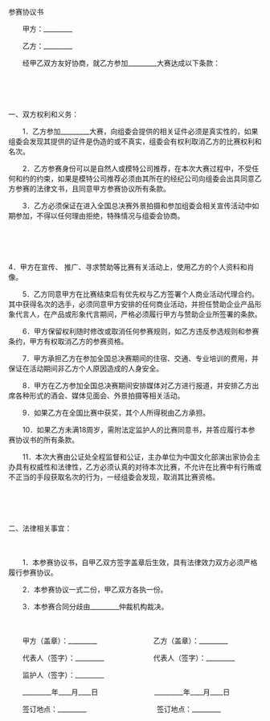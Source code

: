 



参赛协议书



 

　　甲方：_________　　

　　乙方：_________　　

　　经甲乙双方友好协商，就乙方参加_________大赛达成以下条款：

　　

　　


 一、双方权利和义务：



　　1．乙方参加_________大赛，向组委会提供的相关证件必须是真实性的，如果组委会发现其提供的证件是伪造的或不真实，组委会有权利取消乙方的比赛权利和名次。

　　2．乙方参赛身份可以是自然人或模特公司推荐，在本次大赛过程中，不受任何和约的约束，如果是模特公司推荐必须由其所在的经纪公司向组委会出具同意乙方参赛的法律文书，且同意甲方参赛协议所有条款。

　　3．乙方必须保证在进入全国总决赛外景拍摄和参加组委会相关宣传活动中如期参加，不得以任何理由拒绝，特殊情况与组委会协商。

　　

　　

4．甲方在宣传、
推广、寻求赞助等比赛有关活动上，使用乙方的个人资料和肖像。

　　5．乙方同意甲方在比赛结束后有优先权与乙方签署个人商业活动代理合约。其中获得名次的选手，必须同意甲方安排的任何商业活动，并担任赞助企业产品形象代言人，在产品或形象代言期间，严格必须履行甲方与赞助企业所签署的条款。

　　6．甲方保留权利随时修改或取消任何参赛规则，如乙方违反参选规则和参赛条约，甲方有权取消乙方的参赛资格。

　　7．甲方承担乙方在参加全国总决赛期间的住宿、交通、专业培训的费用，并保证在活动期间非乙方个人原因造成的人身安全。

　　8．甲方在乙方参加全国总决赛期间安排媒体对乙方进行报道，并安排乙方出席各种形式的酒会、媒体见面会、外景拍摄等相关活动。

　　9．如果乙方在全国比赛中获奖，其个人所得税由乙方承担。

　　10．如果乙方未满18周岁，需附法定监护人的比赛同意书，并答应履行本参赛协议书的所有条款。

　　11．本次大赛由公证处全程监督和公证，主办单位为中国文化部演出家协会主办具有权威性和法律性，乙方必须认真的对待本次比赛，不允许在比赛中有行贿或不正当的手段获取名次的行为，一经组委会发现，取消其比赛资格。

　　

　　


 二、法律相关事宜：

　　

　　1．本参赛协议书，自甲乙双方签字盖章后生效，具有法律效力双方必须严格履行参赛协议。

　　2．本参赛协议一式二份，甲乙双方各执一份。

　　3．本参赛合同分歧由_________仲裁机构裁决。

　　　　

　　甲方（盖章）：_________　　　　　　　　乙方（盖章）：_________　　

　　代表人（签字）：_________　　　　　　　代表人（签字）：_________　　

　　监护人（签字）：_________　　

　　_________年____月____日　　　　　　　　_________年____月____日　 

　　签订地点：_________　　　　　　　　　　签订地点：_________